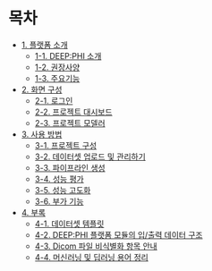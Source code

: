 # 목차

- [1. 플랫폼 소개]()
  - [1-1. DEEP:PHI 소개](chapter1/1-1.딥파이_소개.md)
  - [1-2. 권장사양](chapter1/1-2.권장사양.md)
  - [1-3. 주요기능](chapter1/1-3.주요기능.md)
- [2. 화면 구성]()
  - [2-1. 로그인](chapter2/2-1.로그인.md)
  - [2-2. 프로젝트 대시보드](chapter2/2-2.프로젝트_대시보드.md)
  - [2-3. 프로젝트 모델러](chapter2/2-3.프로젝트_모델러.md)
- [3. 사용 방법]()
  - [3-1. 프로젝트 구성](chapter3/3-1.프로젝트_구성.md)
  - [3-2. 데이터셋 업로드 및 관리하기](chapter3/3-2.데이터셋_업로드_및_관리하기.md)
  - [3-3. 파이프라인 생성](chapter3/3-3.파이프라인_생성.md)
  - [3-4. 성능 평가](chapter3/3-4.성능_평가.md)
  - [3-5. 성능 고도화](chapter3/3-5.성능_고도화.md)
  - [3-6. 부가 기능](chapter3/3-6.부가_기능.md)
- [4. 부록]()
  - [4-1. 데이터셋 템플릿](chapter4/4-1.데이터셋_템플릿.md)
  - [4-2. DEEP:PHI 플랫폼 모듈의 입/출력 데이터 구조](chapter4/4-2.DEEPPHI_플랫폼_모듈의_입출력_데이터_구조.md)
  - [4-3. Dicom 파일 비식별화 항목 안내](chapter4/4-3.Dicom_파일_비식별화_항목_안내.md)
  - [4-4. 머신러닝 및 딥러닝 용어 정리](chapter4/4-4.머신러닝_및_딥러닝_용어_정리.md)
